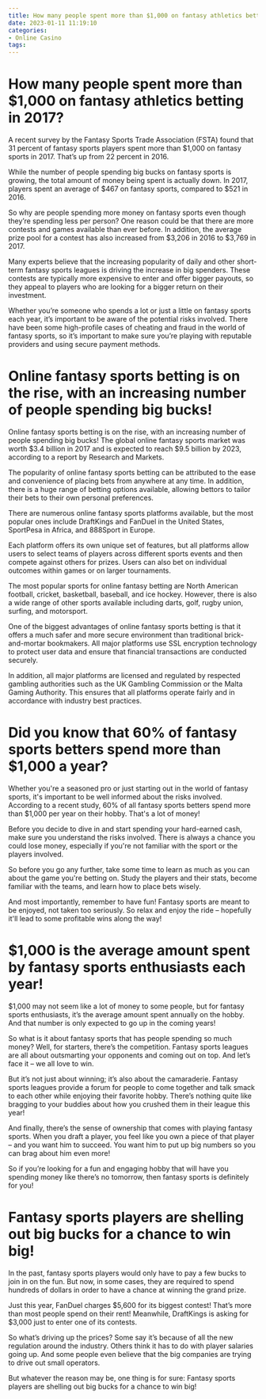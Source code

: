 ```yaml
---
title: How many people spent more than $1,000 on fantasy athletics betting in 2017
date: 2023-01-11 11:19:10
categories:
- Online Casino
tags:
---
```



#  How many people spent more than $1,000 on fantasy athletics betting in 2017?

A recent survey by the Fantasy Sports Trade Association (FSTA) found that 31 percent of fantasy sports players spent more than $1,000 on fantasy sports in 2017. That’s up from 22 percent in 2016.

While the number of people spending big bucks on fantasy sports is growing, the total amount of money being spent is actually down. In 2017, players spent an average of $467 on fantasy sports, compared to $521 in 2016.

So why are people spending more money on fantasy sports even though they’re spending less per person? One reason could be that there are more contests and games available than ever before. In addition, the average prize pool for a contest has also increased from $3,206 in 2016 to $3,769 in 2017.

Many experts believe that the increasing popularity of daily and other short-term fantasy sports leagues is driving the increase in big spenders. These contests are typically more expensive to enter and offer bigger payouts, so they appeal to players who are looking for a bigger return on their investment.

Whether you’re someone who spends a lot or just a little on fantasy sports each year, it’s important to be aware of the potential risks involved. There have been some high-profile cases of cheating and fraud in the world of fantasy sports, so it’s important to make sure you’re playing with reputable providers and using secure payment methods.

#  Online fantasy sports betting is on the rise, with an increasing number of people spending big bucks!

Online fantasy sports betting is on the rise, with an increasing number of people spending big bucks! The global online fantasy sports market was worth $3.4 billion in 2017 and is expected to reach $9.5 billion by 2023, according to a report by Research and Markets.

The popularity of online fantasy sports betting can be attributed to the ease and convenience of placing bets from anywhere at any time. In addition, there is a huge range of betting options available, allowing bettors to tailor their bets to their own personal preferences.

There are numerous online fantasy sports platforms available, but the most popular ones include DraftKings and FanDuel in the United States, SportPesa in Africa, and 888Sport in Europe.

Each platform offers its own unique set of features, but all platforms allow users to select teams of players across different sports events and then compete against others for prizes. Users can also bet on individual outcomes within games or on larger tournaments.

The most popular sports for online fantasy betting are North American football, cricket, basketball, baseball, and ice hockey. However, there is also a wide range of other sports available including darts, golf, rugby union, surfing, and motorsport.

One of the biggest advantages of online fantasy sports betting is that it offers a much safer and more secure environment than traditional brick-and-mortar bookmakers. All major platforms use SSL encryption technology to protect user data and ensure that financial transactions are conducted securely.

In addition, all major platforms are licensed and regulated by respected gambling authorities such as the UK Gambling Commission or the Malta Gaming Authority. This ensures that all platforms operate fairly and in accordance with industry best practices.

#  Did you know that 60% of fantasy sports betters spend more than $1,000 a year?

Whether you're a seasoned pro or just starting out in the world of fantasy sports, it's important to be well informed about the risks involved. According to a recent study, 60% of all fantasy sports betters spend more than $1,000 per year on their hobby. That's a lot of money!

Before you decide to dive in and start spending your hard-earned cash, make sure you understand the risks involved. There is always a chance you could lose money, especially if you're not familiar with the sport or the players involved.

So before you go any further, take some time to learn as much as you can about the game you're betting on. Study the players and their stats, become familiar with the teams, and learn how to place bets wisely.

And most importantly, remember to have fun! Fantasy sports are meant to be enjoyed, not taken too seriously. So relax and enjoy the ride – hopefully it'll lead to some profitable wins along the way!

#  $1,000 is the average amount spent by fantasy sports enthusiasts each year!

$1,000 may not seem like a lot of money to some people, but for fantasy sports enthusiasts, it’s the average amount spent annually on the hobby. And that number is only expected to go up in the coming years!

So what is it about fantasy sports that has people spending so much money? Well, for starters, there’s the competition. Fantasy sports leagues are all about outsmarting your opponents and coming out on top. And let’s face it – we all love to win.

But it’s not just about winning; it’s also about the camaraderie. Fantasy sports leagues provide a forum for people to come together and talk smack to each other while enjoying their favorite hobby. There’s nothing quite like bragging to your buddies about how you crushed them in their league this year!

And finally, there’s the sense of ownership that comes with playing fantasy sports. When you draft a player, you feel like you own a piece of that player – and you want him to succeed. You want him to put up big numbers so you can brag about him even more!

So if you’re looking for a fun and engaging hobby that will have you spending money like there’s no tomorrow, then fantasy sports is definitely for you!

#  Fantasy sports players are shelling out big bucks for a chance to win big!

In the past, fantasy sports players would only have to pay a few bucks to join in on the fun. But now, in some cases, they are required to spend hundreds of dollars in order to have a chance at winning the grand prize.

Just this year, FanDuel charges $5,600 for its biggest contest! That’s more than most people spend on their rent! Meanwhile, DraftKings is asking for $3,000 just to enter one of its contests.

So what’s driving up the prices? Some say it’s because of all the new regulation around the industry. Others think it has to do with player salaries going up. And some people even believe that the big companies are trying to drive out small operators.

But whatever the reason may be, one thing is for sure: Fantasy sports players are shelling out big bucks for a chance to win big!